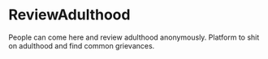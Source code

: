 # ReviewAdulthood
People can come here and review adulthood anonymously. Platform to shit on adulthood and find common grievances.
